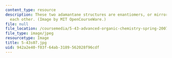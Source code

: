 ```yaml
---
content_type: resource
description: These two adamantane structures are enantiomers, or mirror images, of
  each other. (Image by MIT OpenCourseWare.)
file: null
file_location: /coursemedia/5-43-advanced-organic-chemistry-spring-2007/942a2e40f03f64ab3189562028f96cdf_5-43s07.jpg
file_type: image/jpeg
resourcetype: Image
title: 5-43s07.jpg
uid: 942a2e40-f03f-64ab-3189-562028f96cdf
---
```

